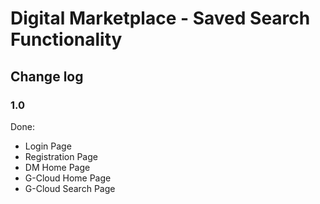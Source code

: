# Digital Marketplace - Saved Search Functionality

## Change log

### 1.0

Done:
- Login Page
- Registration Page
- DM Home Page
- G-Cloud Home Page
- G-Cloud Search Page
